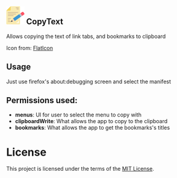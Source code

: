 ## <h2><a href="" target="_blank" rel="noopener noreferrer"><img width="48" src="icons/copy-writing-48.png" alt="CopyText"></a> CopyText</h2>

Allows copying the text of link tabs, and bookmarks to clipboard

Icon from: [FlatIcon](https://www.flaticon.com/free-icon/copy-writing_3131607?term=copy&page=1&position=90&origin=tag&related_id=3131607#)

## Usage

Just use firefox's about:debugging screen and select the manifest

## Permissions used:

- **menus**: UI for user to select the menu to copy with
- **clipboardWrite**: What allows the app to copy to the clipboard
- **bookmarks**: What allows the app to get the bookmarks's titles

# License

This project is licensed under the terms of the [MIT License](LICENSE).

